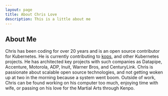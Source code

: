 ```yaml
---
layout: page
title: About Chris Love
description: This is a little about me
---
```


## About Me

Chris has been coding for over 20 years and is an open source contributor for Kubernetes. He is currently contributing to [kops](github.com/kubernetes/kops), and other Kubernetes projects. He has architected key projects with such companies as Datapipe, Accenture, Motorola, ADP, Inuit, Warner Bros, and CenturyLink. Chris is passionate about scalable open source technologies, and not getting woken up at two in the morning because a system went boom. Outside of work, Chris can be found working on his computer too much, enjoying time with wife, or passing on his love for the Martial Arts through Kenpo.

